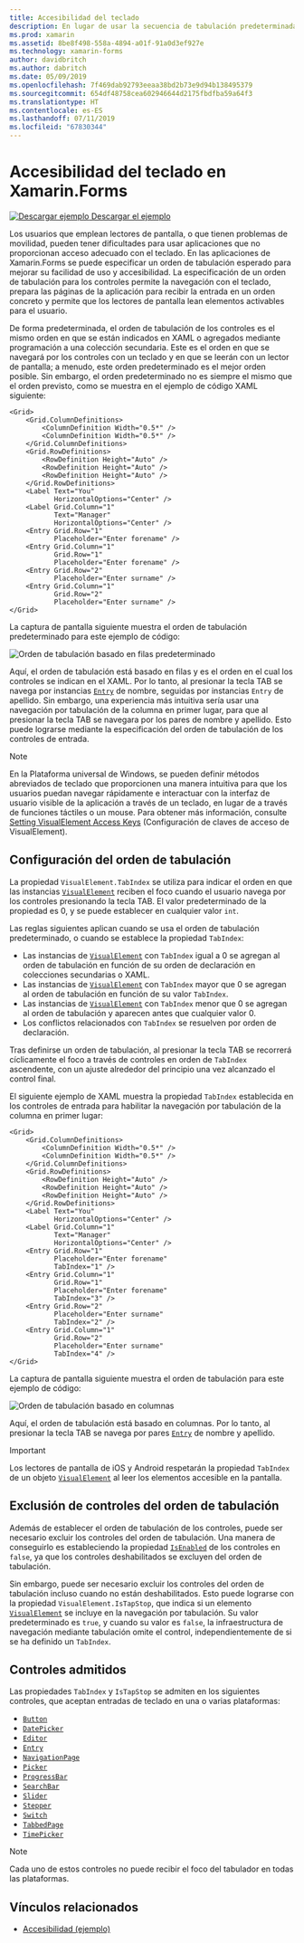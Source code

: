 ```yaml
---
title: Accesibilidad del teclado
description: En lugar de usar la secuencia de tabulación predeterminada, a veces es necesario ajustar la accesibilidad de la interfaz de usuario mediante la especificación de la secuencia de tabulación con una combinación de las propiedades IsTapStop y TabIndex.
ms.prod: xamarin
ms.assetid: 8be8f498-558a-4894-a01f-91a0d3ef927e
ms.technology: xamarin-forms
author: davidbritch
ms.author: dabritch
ms.date: 05/09/2019
ms.openlocfilehash: 7f469dab92793eeaa38bd2b73e9d94b138495379
ms.sourcegitcommit: 654df48758cea602946644d2175fbdfba59a64f3
ms.translationtype: HT
ms.contentlocale: es-ES
ms.lasthandoff: 07/11/2019
ms.locfileid: "67830344"
---
```

# <a name="keyboard-accessibility-in-xamarinforms"></a>Accesibilidad del teclado en Xamarin.Forms

[![Descargar ejemplo](~/media/shared/download.png) Descargar el ejemplo](https://developer.xamarin.com/samples/xamarin-forms/UserInterface/Accessibility/)

Los usuarios que emplean lectores de pantalla, o que tienen problemas de movilidad, pueden tener dificultades para usar aplicaciones que no proporcionan acceso adecuado con el teclado. En las aplicaciones de Xamarin.Forms se puede especificar un orden de tabulación esperado para mejorar su facilidad de uso y accesibilidad. La especificación de un orden de tabulación para los controles permite la navegación con el teclado, prepara las páginas de la aplicación para recibir la entrada en un orden concreto y permite que los lectores de pantalla lean elementos activables para el usuario.

De forma predeterminada, el orden de tabulación de los controles es el mismo orden en que se están indicados en XAML o agregados mediante programación a una colección secundaria. Este es el orden en que se navegará por los controles con un teclado y en que se leerán con un lector de pantalla; a menudo, este orden predeterminado es el mejor orden posible. Sin embargo, el orden predeterminado no es siempre el mismo que el orden previsto, como se muestra en el ejemplo de código XAML siguiente:

```xaml
<Grid>
    <Grid.ColumnDefinitions>
        <ColumnDefinition Width="0.5*" />
        <ColumnDefinition Width="0.5*" />
    </Grid.ColumnDefinitions>
    <Grid.RowDefinitions>
        <RowDefinition Height="Auto" />
        <RowDefinition Height="Auto" />
        <RowDefinition Height="Auto" />
    </Grid.RowDefinitions>
    <Label Text="You"
           HorizontalOptions="Center" />
    <Label Grid.Column="1"
           Text="Manager"
           HorizontalOptions="Center" />
    <Entry Grid.Row="1"
           Placeholder="Enter forename" />
    <Entry Grid.Column="1"
           Grid.Row="1"
           Placeholder="Enter forename" />
    <Entry Grid.Row="2"
           Placeholder="Enter surname" />
    <Entry Grid.Column="1"
           Grid.Row="2"
           Placeholder="Enter surname" />
</Grid>
```

La captura de pantalla siguiente muestra el orden de tabulación predeterminado para este ejemplo de código:

![](keyboard-images/default-tab-order.png "Orden de tabulación basado en filas predeterminado")

Aquí, el orden de tabulación está basado en filas y es el orden en el cual los controles se indican en el XAML. Por lo tanto, al presionar la tecla TAB se navega por instancias [`Entry`](xref:Xamarin.Forms.Entry) de nombre, seguidas por instancias `Entry` de apellido. Sin embargo, una experiencia más intuitiva sería usar una navegación por tabulación de la columna en primer lugar, para que al presionar la tecla TAB se navegara por los pares de nombre y apellido. Esto puede lograrse mediante la especificación del orden de tabulación de los controles de entrada.

> [!NOTE]
> En la Plataforma universal de Windows, se pueden definir métodos abreviados de teclado que proporcionen una manera intuitiva para que los usuarios puedan navegar rápidamente e interactuar con la interfaz de usuario visible de la aplicación a través de un teclado, en lugar de a través de funciones táctiles o un mouse. Para obtener más información, consulte [Setting VisualElement Access Keys](~/xamarin-forms/platform/windows/visualelement-access-keys.md) (Configuración de claves de acceso de VisualElement).

## <a name="setting-the-tab-order"></a>Configuración del orden de tabulación

La propiedad `VisualElement.TabIndex` se utiliza para indicar el orden en que las instancias [`VisualElement`](xref:Xamarin.Forms.VisualElement) reciben el foco cuando el usuario navega por los controles presionando la tecla TAB. El valor predeterminado de la propiedad es 0, y se puede establecer en cualquier valor `int`.

Las reglas siguientes aplican cuando se usa el orden de tabulación predeterminado, o cuando se establece la propiedad `TabIndex`:

- Las instancias de [`VisualElement`](xref:Xamarin.Forms.VisualElement) con `TabIndex` igual a 0 se agregan al orden de tabulación en función de su orden de declaración en colecciones secundarias o XAML.
- Las instancias de [`VisualElement`](xref:Xamarin.Forms.VisualElement) con `TabIndex` mayor que 0 se agregan al orden de tabulación en función de su valor `TabIndex`.
- Las instancias de [`VisualElement`](xref:Xamarin.Forms.VisualElement) con `TabIndex` menor que 0 se agregan al orden de tabulación y aparecen antes que cualquier valor 0.
- Los conflictos relacionados con `TabIndex` se resuelven por orden de declaración.

Tras definirse un orden de tabulación, al presionar la tecla TAB se recorrerá cíclicamente el foco a través de controles en orden de `TabIndex` ascendente, con un ajuste alrededor del principio una vez alcanzado el control final.

El siguiente ejemplo de XAML muestra la propiedad `TabIndex` establecida en los controles de entrada para habilitar la navegación por tabulación de la columna en primer lugar:

```xaml
<Grid>
    <Grid.ColumnDefinitions>
        <ColumnDefinition Width="0.5*" />
        <ColumnDefinition Width="0.5*" />
    </Grid.ColumnDefinitions>
    <Grid.RowDefinitions>
        <RowDefinition Height="Auto" />
        <RowDefinition Height="Auto" />
        <RowDefinition Height="Auto" />
    </Grid.RowDefinitions>
    <Label Text="You"
           HorizontalOptions="Center" />
    <Label Grid.Column="1"
           Text="Manager"
           HorizontalOptions="Center" />
    <Entry Grid.Row="1"
           Placeholder="Enter forename"
           TabIndex="1" />
    <Entry Grid.Column="1"
           Grid.Row="1"
           Placeholder="Enter forename"
           TabIndex="3" />
    <Entry Grid.Row="2"
           Placeholder="Enter surname"
           TabIndex="2" />
    <Entry Grid.Column="1"
           Grid.Row="2"
           Placeholder="Enter surname"
           TabIndex="4" />
</Grid>
```

La captura de pantalla siguiente muestra el orden de tabulación para este ejemplo de código:

![](keyboard-images/correct-tab-order.png "Orden de tabulación basado en columnas")

Aquí, el orden de tabulación está basado en columnas. Por lo tanto, al presionar la tecla TAB se navega por pares [`Entry`](xref:Xamarin.Forms.Entry) de nombre y apellido.

> [!IMPORTANT]
> Los lectores de pantalla de iOS y Android respetarán la propiedad `TabIndex` de un objeto [`VisualElement`](xref:Xamarin.Forms.VisualElement) al leer los elementos accesible en la pantalla.

## <a name="excluding-controls-from-the-tab-order"></a>Exclusión de controles del orden de tabulación

Además de establecer el orden de tabulación de los controles, puede ser necesario excluir los controles del orden de tabulación. Una manera de conseguirlo es estableciendo la propiedad [`IsEnabled`](xref:Xamarin.Forms.VisualElement) de los controles en `false`, ya que los controles deshabilitados se excluyen del orden de tabulación.

Sin embargo, puede ser necesario excluir los controles del orden de tabulación incluso cuando no están deshabilitados. Esto puede lograrse con la propiedad `VisualElement.IsTapStop`, que indica si un elemento [`VisualElement`](xref:Xamarin.Forms.VisualElement) se incluye en la navegación por tabulación. Su valor predeterminado es `true`, y cuando su valor es `false`, la infraestructura de navegación mediante tabulación omite el control, independientemente de si se ha definido un `TabIndex`.

## <a name="supported-controls"></a>Controles admitidos

Las propiedades `TabIndex` y `IsTapStop` se admiten en los siguientes controles, que aceptan entradas de teclado en una o varias plataformas:

- [`Button`](xref:Xamarin.Forms.Button)
- [`DatePicker`](xref:Xamarin.Forms.DatePicker)
- [`Editor`](xref:Xamarin.Forms.Editor)
- [`Entry`](xref:Xamarin.Forms.Entry)
- [`NavigationPage`](xref:Xamarin.Forms.NavigationPage)
- [`Picker`](xref:Xamarin.Forms.Picker)
- [`ProgressBar`](xref:Xamarin.Forms.ProgressBar)
- [`SearchBar`](xref:Xamarin.Forms.SearchBar)
- [`Slider`](xref:Xamarin.Forms.Slider)
- [`Stepper`](xref:Xamarin.Forms.Stepper)
- [`Switch`](xref:Xamarin.Forms.Switch)
- [`TabbedPage`](xref:Xamarin.Forms.TabbedPage)
- [`TimePicker`](xref:Xamarin.Forms.TimePicker)

> [!NOTE]
> Cada uno de estos controles no puede recibir el foco del tabulador en todas las plataformas.

## <a name="related-links"></a>Vínculos relacionados

- [Accesibilidad (ejemplo)](https://developer.xamarin.com/samples/xamarin-forms/UserInterface/Accessibility/)
